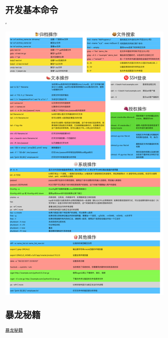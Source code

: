 # 开发基本命令

‘

![开发基本命令](img/dev_cmd.png)



# 暴龙秘籍

[暴龙秘籍](https://docs-old.fghrsh.net/bdsc_centos.html?page_id=1)

